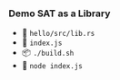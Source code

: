 ### Demo SAT as a Library

- 👀 `hello/src/lib.rs`
- 👀 `index.js`
- 📦 `./build.sh`
- 🚀 `node index.js`


